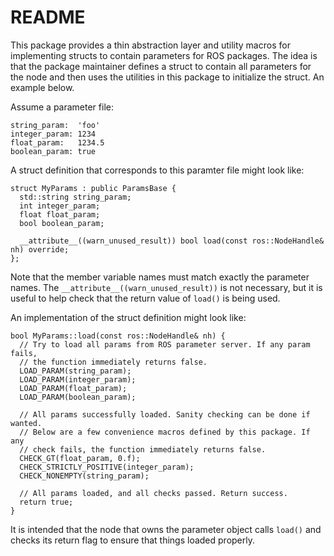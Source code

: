 # README #

This package provides a thin abstraction layer and utility macros for
implementing structs to contain parameters for ROS packages. The idea is that
the package maintainer defines a struct to contain all parameters for the node
and then uses the utilities in this package to initialize the struct. An
example below.

Assume a parameter file:

    string_param:  'foo'
    integer_param: 1234
    float_param:   1234.5
    boolean_param: true

A struct definition that corresponds to this paramter file might look like:

    struct MyParams : public ParamsBase {
      std::string string_param;
      int integer_param;
      float float_param;
      bool boolean_param;

      __attribute__((warn_unused_result)) bool load(const ros::NodeHandle& nh) override;
    };

Note that the member variable names must match exactly the parameter names. The
`__attribute__((warn_unused_result))` is not necessary, but it is useful to
help check that the return value of `load()` is being used.

An implementation of the struct definition might look like:

    bool MyParams::load(const ros::NodeHandle& nh) {
      // Try to load all params from ROS parameter server. If any param fails,
      // the function immediately returns false.
      LOAD_PARAM(string_param);
      LOAD_PARAM(integer_param);
      LOAD_PARAM(float_param);
      LOAD_PARAM(boolean_param);

      // All params successfully loaded. Sanity checking can be done if wanted.
      // Below are a few convenience macros defined by this package. If any
      // check fails, the function immediately returns false.
      CHECK_GT(float_param, 0.f);
      CHECK_STRICTLY_POSITIVE(integer_param);
      CHECK_NONEMPTY(string_param);

      // All params loaded, and all checks passed. Return success.
      return true;
    }

It is intended that the node that owns the parameter object calls `load()` and
checks its return flag to ensure that things loaded properly.
